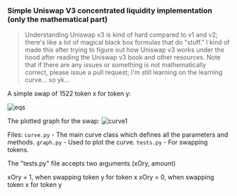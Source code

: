 ### Simple Uniswap V3 concentrated liquidity implementation (only the mathematical part)

> Understanding Uniswap v3 is kind of hard compared to v1 and v2; there's like a lot of magical black box formulas that do "stuff." I kind of made this after trying to figure out how Uniswap v3 works under the hood after 
 reading the Uniswap v3 book and other resources. Note that if there are any issues or something is not mathematically correct, please issue a pull request; I'm still learning on the learning curve... so yk...

A simple swap of 1522 token x for token y:

![eqs](https://github.com/user-attachments/assets/2c64e86b-c973-4625-acc0-cb5151530345)

The plotted graph for the swap:
![curve1](https://github.com/user-attachments/assets/ad881cfd-82e4-4c56-b5bf-e4be9bb83526)


Files:
```curve.py``` - The main curve class which defines all the parameters and methods.
```graph.py``` - Used to plot the curve.
```tests.py``` - For swapping tokens.

The "tests.py" file accepts two arguments (xOry, amount)

xOry = 1, when swapping token y for token x
xOry = 0, when swapping token x for token y
